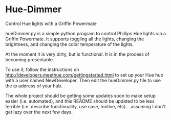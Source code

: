Hue-Dimmer
==========

Control Hue lights with a Griffin Powermate


hueDimmer.py is a simple python program to control Phillips Hue lights via a Griffin Powermate.
It supports toggling all the lights, changing the brightness, and changing the color temperature of the lights.

At the moment it is very dirty, but is functional. It is in the process of becoming presentable.

To use it, follow the instructions on http://developers.meethue.com/gettingstarted.html to set up your Hue hub
with a user named NewDeveloper. Then edit the hueDimmer.py file to use the ip address of your hub.

The whole project should be getting some updates soon to make setup easier (i.e. automated), and this README should
be updated to be less terrible (i.e. describe functinoality, use case, motive, etc)... assuming I don't
get lazy over the next few days.
